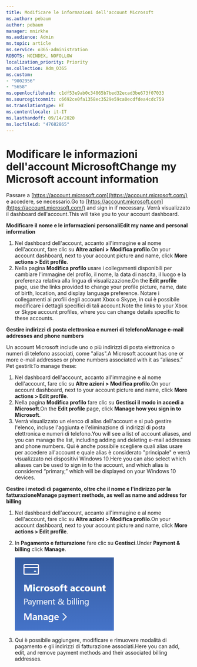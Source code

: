 ```yaml
---
title: Modificare le informazioni dell'account Microsoft
ms.author: pebaum
author: pebaum
manager: mnirkhe
ms.audience: Admin
ms.topic: article
ms.service: o365-administration
ROBOTS: NOINDEX, NOFOLLOW
localization_priority: Priority
ms.collection: Adm_O365
ms.custom:
- "9002956"
- "5658"
ms.openlocfilehash: c1df53e9ab0c34065b7bed32ecad3be673f07033
ms.sourcegitcommit: c6692ce0fa1358ec3529e59ca0ecdfdea4cdc759
ms.translationtype: HT
ms.contentlocale: it-IT
ms.lasthandoff: 09/14/2020
ms.locfileid: "47682865"
---
```

# <a name="change-my-microsoft-account-information"></a><span data-ttu-id="9c0ee-102">Modificare le informazioni dell'account Microsoft</span><span class="sxs-lookup"><span data-stu-id="9c0ee-102">Change my Microsoft account information</span></span>

<span data-ttu-id="9c0ee-103">Passare a [https://account.microsoft.com](https://account.microsoft.com/) e accedere, se necessario.</span><span class="sxs-lookup"><span data-stu-id="9c0ee-103">Go to [https://account.microsoft.com](https://account.microsoft.com/) and sign in if necessary.</span></span> <span data-ttu-id="9c0ee-104">Verrà visualizzato il dashboard dell'account.</span><span class="sxs-lookup"><span data-stu-id="9c0ee-104">This will take you to your account dashboard.</span></span>  

<span data-ttu-id="9c0ee-105">**Modificare il nome e le informazioni personali**</span><span class="sxs-lookup"><span data-stu-id="9c0ee-105">**Edit my name and personal information**</span></span>

1. <span data-ttu-id="9c0ee-106">Nel dashboard dell'account, accanto all'immagine e al nome dell'account, fare clic su **Altre azioni > Modifica profilo**.</span><span class="sxs-lookup"><span data-stu-id="9c0ee-106">On your account dashboard, next to your account picture and name, click **More actions > Edit profile**.</span></span>
2. <span data-ttu-id="9c0ee-107">Nella pagina **Modifica profilo** usare i collegamenti disponibili per cambiare l'immagine del profilo, il nome, la data di nascita, il luogo e la preferenza relativa alla lingua di visualizzazione.</span><span class="sxs-lookup"><span data-stu-id="9c0ee-107">On the **Edit profile** page, use the links provided to change your profile picture, name, date of birth, location, and display language preference.</span></span> <span data-ttu-id="9c0ee-108">Notare i collegamenti ai profili degli account Xbox o Skype, in cui è possibile modificare i dettagli specifici di tali account.</span><span class="sxs-lookup"><span data-stu-id="9c0ee-108">Note the links to your Xbox or Skype account profiles, where you can change details specific to these accounts.</span></span>

<span data-ttu-id="9c0ee-109">**Gestire indirizzi di posta elettronica e numeri di telefono**</span><span class="sxs-lookup"><span data-stu-id="9c0ee-109">**Manage e-mail addresses and phone numbers**</span></span>

<span data-ttu-id="9c0ee-110">Un account Microsoft include uno o più indirizzi di posta elettronica o numeri di telefono associati, come "alias".</span><span class="sxs-lookup"><span data-stu-id="9c0ee-110">A Microsoft account has one or more e-mail addresses or phone numbers associated with it as “aliases.”</span></span> <span data-ttu-id="9c0ee-111">Pet gestirli:</span><span class="sxs-lookup"><span data-stu-id="9c0ee-111">To manage these:</span></span>

1. <span data-ttu-id="9c0ee-112">Nel dashboard dell'account, accanto all'immagine e al nome dell'account, fare clic su **Altre azioni > Modifica profilo**.</span><span class="sxs-lookup"><span data-stu-id="9c0ee-112">On your account dashboard, next to your account picture and name, click **More actions > Edit profile**.</span></span>
2. <span data-ttu-id="9c0ee-113">Nella pagina **Modifica profilo** fare clic su **Gestisci il modo in accedi a Microsoft**.</span><span class="sxs-lookup"><span data-stu-id="9c0ee-113">On the **Edit profile** page, click **Manage how you sign in to Microsoft**.</span></span> 
3. <span data-ttu-id="9c0ee-114">Verrà visualizzato un elenco di alias dell'account e si può gestire l'elenco, incluse l'aggiunta e l'eliminazione di indirizzi di posta elettronica e numeri di telefono.</span><span class="sxs-lookup"><span data-stu-id="9c0ee-114">You will see a list of account aliases, and you can manage the list, including adding and deleting e-mail addresses and phone numbers.</span></span> <span data-ttu-id="9c0ee-115">Qui è anche possibile scegliere quali alias usare per accedere all'account e quale alias è considerato "principale" e verrà visualizzato nei dispositivi Windows 10.</span><span class="sxs-lookup"><span data-stu-id="9c0ee-115">Here you can also select which aliases can be used to sign in to the account, and which alias is considered “primary,” which will be displayed on your Windows 10 devices.</span></span>

<span data-ttu-id="9c0ee-116">**Gestire i metodi di pagamento, oltre che il nome e l'indirizzo per la fatturazione**</span><span class="sxs-lookup"><span data-stu-id="9c0ee-116">**Manage payment methods, as well as name and address for billing**</span></span> 

1. <span data-ttu-id="9c0ee-117">Nel dashboard dell'account, accanto all'immagine e al nome dell'account, fare clic su **Altre azioni > Modifica profilo**.</span><span class="sxs-lookup"><span data-stu-id="9c0ee-117">On your account dashboard, next to your account picture and name, click **More actions > Edit profile**.</span></span>
2. <span data-ttu-id="9c0ee-118">In **Pagamento e fatturazione** fare clic su **Gestisci**.</span><span class="sxs-lookup"><span data-stu-id="9c0ee-118">Under **Payment & billing** click **Manage**.</span></span>

    ![Gestire pagamento e fatturazione](media/manage-account.png)

3. <span data-ttu-id="9c0ee-120">Qui è possibile aggiungere, modificare e rimuovere modalità di pagamento e gli indirizzi di fatturazione associati.</span><span class="sxs-lookup"><span data-stu-id="9c0ee-120">Here you can add, edit, and remove payment methods and their associated billing addresses.</span></span> 
